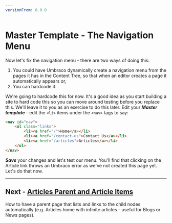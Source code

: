 ```yaml
---
versionFrom: 8.0.0
---
```

# Master Template - The Navigation Menu

Now let's fix the navigation menu - there are two ways of doing this:

1. You could have Umbraco dynamically create a navigation menu from the pages it has in the Content Tree, so that when an editor creates a page it automatically appears or,
2. You can hardcode it.

We're going to hardcode this for now. It's a good idea as you start building a site to hard code this so you can move around testing before you replace this. We'll leave it to you as an exercise to do this later. Edit your **_Master template_** - edit the `<li>` items under the `<nav>` tags to say:

```html
<nav id="nav">
    <ul class="links">
        <li><a href="/">Home</a></li>
        <li><a href="/contact-us">Contact Us</a></li>
        <li><a href="/articles">Articles</a></li>
    </ul>
</nav>
```

**_Save_** your changes and let's test our menu. You'll find that clicking on the Article link throws an Umbraco error as we've not created this page yet. Let's do that now.

---
## Next - [Articles Parent and Article Items](../Articles-Parent-and-Article-Items)
How to have a parent page that lists and links to the child nodes automatically (e.g. Articles home with infinite articles - useful for Blogs or News pages).
